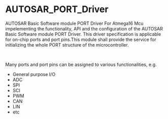 <h1>AUTOSAR_PORT_Driver</h1>

<p>AUTOSAR Basic Software module PORT Driver For Atmega16 Mcu impelementing the functionality, API and the configuration of the AUTOSAR Basic Software module PORT Driver.
This driver specification is applicable for on-chip ports and port pins.This module shall provide the service for initializing the whole PORT structure of the microcontroller. </p>

<br/>

Many ports and port pins can be assigned to various functionalities, e.g.
<ul>
  <li> General purpose I/O </li>
<li> ADC </li>
<li>  SPI </li>
<li>  SCI </li>
<li> PWM </li>
<li>  CAN </li>
<li>  LIN </li>
<li>  etc </li>
</ul>
